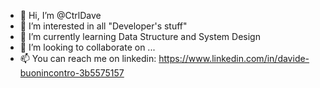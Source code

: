 - 👋 Hi, I’m @CtrlDave
- 👀 I’m interested in all "Developer's stuff"
- 🌱 I’m currently learning Data Structure and System Design
- 💞️ I’m looking to collaborate on ...
- 📫 You can reach me on linkedin: https://www.linkedin.com/in/davide-buonincontro-3b5575157

<!---
CtrlDave/CtrlDave is a ✨ special ✨ repository because its `README.md` (this file) appears on your GitHub profile.
You can click the Preview link to take a look at your changes.
--->
